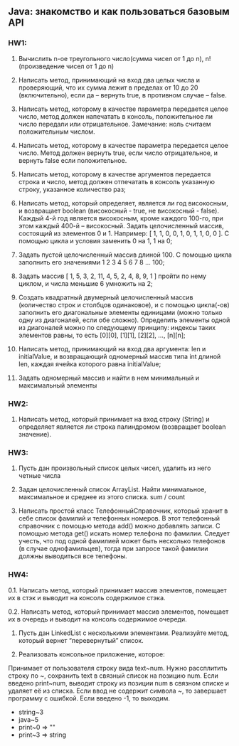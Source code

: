 ## Java: знакомство и как пользоваться базовым API
### HW1:
1. Вычислить n-ое треугольного число(сумма чисел от 1 до n), n! (произведение чисел от 1 до n)

2. Написать метод, принимающий на вход два целых числа и проверяющий, что их сумма лежит в пределах от 10 до 20 (включительно), если да – вернуть true, в противном случае – false.

3. Написать метод, которому в качестве параметра передается целое число, метод должен напечатать в консоль, положительное ли число передали или отрицательное. Замечание: ноль считаем положительным числом.

4. Написать метод, которому в качестве параметра передается целое число. Метод должен вернуть true, если число отрицательное, и вернуть false если положительное.

5. Написать метод, которому в качестве аргументов передается строка и число, метод должен отпечатать в консоль указанную строку, указанное количество раз;

6. Написать метод, который определяет, является ли год високосным, и возвращает boolean (високосный - true, не високосный - false). Каждый 4-й год является високосным, кроме каждого 100-го, при этом каждый 400-й – високосный.
Задать целочисленный массив, состоящий из элементов 0 и 1. Например: [ 1, 1, 0, 0, 1, 0, 1, 1, 0, 0 ]. С помощью цикла и условия заменить 0 на 1, 1 на 0;

7. Задать пустой целочисленный массив длиной 100. С помощью цикла заполнить его значениями 1 2 3 4 5 6 7 8 … 100;

8. Задать массив [ 1, 5, 3, 2, 11, 4, 5, 2, 4, 8, 9, 1 ] пройти по нему циклом, и числа меньшие 6 умножить на 2;

9. Создать квадратный двумерный целочисленный массив (количество строк и столбцов одинаковое), и с помощью цикла(-ов) заполнить его диагональные элементы единицами (можно только одну из диагоналей, если обе сложно). Определить элементы одной из диагоналей можно по следующему принципу: индексы таких элементов равны, то есть [0][0], [1][1], [2][2], …, [n][n];

10. Написать метод, принимающий на вход два аргумента: len и initialValue, и возвращающий одномерный массив типа int длиной len, каждая ячейка которого равна initialValue;

11. Задать одномерный массив и найти в нем минимальный и максимальный элементы

### HW2:

1. Написать метод, который принимает на вход строку (String) и определяет является ли строка палиндромом (возвращает boolean значение).

### HW3:

1. Пусть дан произвольный список целых чисел, удалить из него четные числа

2. Задан целочисленный список ArrayList. Найти минимальное, максимальное и среднее из этого списка. sum / count

3. Написать простой класс ТелефонныйСправочник, который хранит в себе список фамилий и телефонных номеров. В этот телефонный справочник с помощью метода add() можно добавлять записи. С помощью метода get() искать номер телефона по фамилии. Следует учесть, что под одной фамилией может быть несколько телефонов (в случае однофамильцев), тогда при запросе такой фамилии должны выводиться все телефоны.

### HW4:
0.1. Написать метод, который принимает массив элементов, помещает их в стэк и выводит на консоль содержимое стэка.

0.2. Написать метод, который принимает массив элементов, помещает их в очередь и выводит на консоль содержимое очереди.

1. Пусть дан LinkedList с несколькими элементами. Реализуйте метод, который вернет “перевернутый” список.

2. Реализовать консольное приложение, которое:

Принимает от пользователя строку вида text~num.
Нужно рассплитить строку по ~, сохранить text в связный список на позицию num.
Если введено print~num, выводит строку из позиции num в связном списке и удаляет её из списка.
Если ввод не содержит символа ~, то завершает программу с ошибкой.
Если введено -1, то выходим.

 * string~3
 * java~5
 * print~0 => ""
 * print~3 => string
